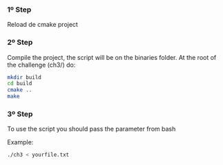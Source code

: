 ### 1º Step
Reload de cmake project
### 2º Step
Compile the project, the script will be on the binaries folder.
At the root of the challenge (ch3/) do:
```bash
mkdir build
cd build
cmake ..
make
```
### 3º Step
To use the script you should pass the parameter from bash

Example:
```bash
./ch3 < yourfile.txt
```

